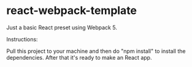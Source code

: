 # react-webpack-template

Just a basic React preset using Webpack 5.

Instructions:

Pull this project to your machine and then do "npm install" to install the dependencies.
After that it's ready to make an React app.
